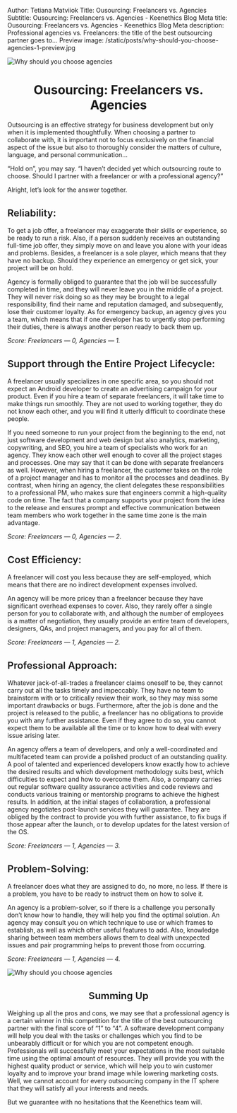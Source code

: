 Author: Tetiana Matviiok
Title: Ousourcing: Freelancers vs. Agencies
Subtitle: Ousourcing: Freelancers vs. Agencies - Keenethics Blog
Meta title: Ousourcing: Freelancers vs. Agencies - Keenethics Blog
Meta description: Professional agencies vs. Freelancers: the title of the best outsourcing partner goes to...
Preview image: /static/posts/why-should-you-choose-agencies-1-preview.jpg

![Why should you choose agencies](/static/posts/why-should-you-choose-agencies-1.jpg)

<h1 style="text-align: center">Ousourcing: Freelancers vs. Agencies</h1>

Outsourcing is an effective strategy for business development but only when it is implemented thoughtfully. When choosing a partner to collaborate with, it is important not to focus exclusively on the financial aspect of the issue but also to thoroughly consider the matters of culture, language, and personal communication...

“Hold on”, you may say. “I haven’t decided yet which outsourcing route to choose. Should I partner with a freelancer or with a professional agency?”

Alright, let’s look for the answer together.

<div><h2 style="font-weight: 600; font-size: 22px">Reliability:</h2></div>

To get a job offer, a freelancer may exaggerate their skills or experience, so be ready to run a risk. Also, if a person suddenly receives an outstanding full-time job offer, they simply move on and leave you alone with your ideas and problems. Besides, a freelancer is a sole player, which means that they have no backup. Should they experience an emergency or get sick, your project will be on hold.

Agency is formally obliged to guarantee that the job will be successfully completed in time, and they will never leave you in the middle of a project. They will never risk doing so as they may be brought to a legal responsibility, find their name and reputation damaged, and subsequently, lose their customer loyalty. As for emergency backup, an agency gives you a team, which means that if one developer has to urgently stop performing their duties, there is always another person ready to back them up.

*Score: Freelancers ― 0,  Agencies ― 1.*

<div><h2 style="font-weight: 600; font-size: 22px">Support through the Entire Project Lifecycle:</h2></div>

A freelancer usually specializes in one specific area, so you should not expect an Android developer to create an advertising campaign for your product. Even if you hire a team of separate freelancers, it will take time to make things run smoothly. They are not used to working together, they do not know each other, and you will find it utterly difficult to coordinate these people.

If you need someone to run your project from the beginning to the end, not just software development and web design but also analytics, marketing, copywriting, and SEO, you hire a team of specialists who work for an agency. They know each other well enough to cover all the project stages and processes. One may say that it can be done with separate freelancers as well. However, when hiring a freelancer, the customer takes on the role of a project manager and has to monitor all the processes and deadlines. By contrast, when hiring an agency, the client delegates these responsibilities to a professional PM, who makes sure that engineers commit a high-quality code on time. The fact that a company supports your project from the idea to the release and ensures prompt and effective communication between team members who work together in the same time zone is the main advantage.

*Score: Freelancers ― 0,  Agencies ― 2.*

<div><h2 style="font-weight: 600; font-size: 22px">Cost Efficiency:</h2></div>

A freelancer will cost you less because they are self-employed, which means that there are no indirect development expenses involved.

An agency will be more pricey than a freelancer because they have significant overhead expenses to cover. Also, they rarely offer a single person for you to collaborate with, and although the number of employees is a matter of negotiation, they usually provide an entire team of developers, designers, QAs, and project managers, and you pay for all of them. 

*Score: Freelancers ― 1,  Agencies ― 2.*

<div><h2 style="font-weight: 600; font-size: 22px">Professional Approach:</h2></div>

Whatever jack-of-all-trades a freelancer claims oneself to be, they cannot carry out all the tasks timely and impeccably. They have no team to brainstorm with or to critically review their work, so they may miss some important drawbacks or bugs. Furthermore, after the job is done and the project is released to the public, a freelancer has no obligations to provide you with any further assistance. Even if they agree to do so, you cannot expect them to be available all the time or to know how to deal with every issue arising later.

An agency offers a team of developers, and only a well-coordinated and multifaceted team can provide a polished product of an outstanding quality. A pool of talented and experienced developers know exactly how to achieve the desired results and which development methodology suits best, which difficulties to expect and how to overcome them. Also, a company carries out regular software quality assurance activities and code reviews and conducts various training or mentorship programs to achieve the highest results. In addition, at the initial stages of collaboration, a professional agency negotiates post-launch services they will guarantee. They are obliged by the contract to provide you with further assistance, to fix bugs if those appear after the launch, or to develop updates for the latest version of the OS.

*Score: Freelancers ― 1,  Agencies ― 3.*

<div><h2 style="font-weight: 600; font-size: 22px">Problem-Solving:</h2></div>

A freelancer does what they are assigned to do, no more, no less. If there is a problem, you have to be ready to instruct them on how to solve it.

An agency is a problem-solver, so if there is a challenge you personally don’t know how to handle, they will help you find the optimal solution. An agency may consult you on which technique to use or which frames to establish, as well as which other useful features to add. Also, knowledge sharing between team members allows them to deal with unexpected issues and pair programming helps to prevent those from occurring.

*Score: Freelancers ― 1,  Agencies ― 4.*

![Why should you choose agencies](/static/posts/why-should-you-choose-agencies-2.jpg)

<div align="center">
  <h2 style="font-weight: 600; font-size: 22px">Summing Up</h2>
</div>

Weighing up all the pros and cons, we may see that a professional agency is a certain winner in this competition for the title of the best outsourcing partner with the final score of “1” to “4”. A software development company will help you deal with the tasks or challenges which you find to be unbearably difficult or for which you are not competent enough. Professionals will successfully meet your expectations in the most suitable time using the optimal amount of resources. They will provide you with the highest quality product or service, which will help you to win customer loyalty and to improve your brand image while lowering marketing costs. Well, we cannot account for every outsourcing company in the IT sphere that they will satisfy all your interests and needs.

But we guarantee with no hesitations that the Keenethics team will.